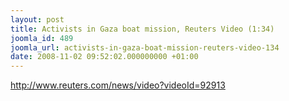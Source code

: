 ```yaml
---
layout: post
title: Activists in Gaza boat mission, Reuters Video (1:34)
joomla_id: 489
joomla_url: activists-in-gaza-boat-mission-reuters-video-134
date: 2008-11-02 09:52:02.000000000 +01:00
---
```

<p><a href="http://www.reuters.com/news/video?videoId=92913">http://www.reuters.com/news/video?videoId=92913</a></p>

